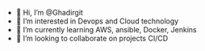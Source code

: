 - 👋 Hi, I’m @Ghadirgit
- 👀 I’m interested in Devops and Cloud technology
- 🌱 I’m currently learning AWS, ansible, Docker, Jenkins
- 💞️ I’m looking to collaborate on projects CI/CD


<!---
Ghadirgit/Ghadirgit is a ✨ special ✨ repository because its `README.md` (this file) appears on your GitHub profile.
You can click the Preview link to take a look at your changes.
--->
